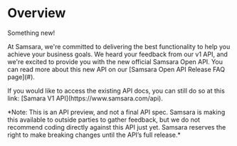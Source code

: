 # Overview

<n class="info">
<nh>Something new!</nh>
<nb>
<p>At Samsara, we're committed to delivering the best functionality to help you achieve your business goals. We heard your feedback from our v1 API, and we're excited to provide you with the new official Samsara Open API. You can read more about this new API on our [Samsara Open API Release FAQ page](#).</p>
<p>If you would like to access the existing API docs, you can still do so at this link: [Samara V1 API](https://www.samsara.com/api).</p>
<p>*Note: This is an API preview, and not a final API spec. Samsara is making this available to outside parties to gather feedback, but we do not recommend coding directly against this API just yet. Samsara reserves the right to make breaking changes until the API’s full release.*</p>
</nb>
</n>